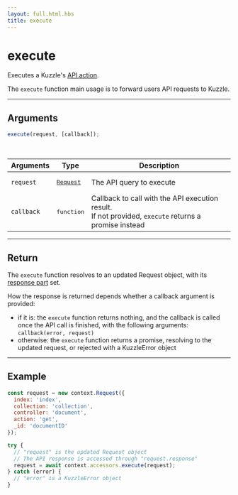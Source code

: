 ```yaml
---
layout: full.html.hbs
title: execute
---
```


# execute

<SinceBadge version="1.0.0" />

Executes a Kuzzle's [API action](/api/1/).

The `execute` function main usage is to forward users API requests to Kuzzle.

---

## Arguments

```js
execute(request, [callback]);
```

<br/>

| Arguments  | Type                                                        | Description                                                                                              |
| ---------- | ----------------------------------------------------------- | -------------------------------------------------------------------------------------------------------- |
| `request`  | <pre><a href=/protocols/1/context/request>Request</a></pre> | The API query to execute                                                                                 |
| `callback` | <pre>function</pre>                                         | Callback to call with the API execution result.<br/>If not provided, `execute` returns a promise instead |

---

## Return

The `execute` function resolves to an updated Request object, with its [response part](/protocols/1/context/request) set.

How the response is returned depends whether a callback argument is provided:

- if it is: the `execute` function returns nothing, and the callback is called once the API call is finished, with the following arguments: `callback(error, request)`
- otherwise: the `execute` function returns a promise, resolving to the updated request, or rejected with a KuzzleError object

---

## Example

```js
const request = new context.Request({
  index: 'index',
  collection: 'collection',
  controller: 'document',
  action: 'get',
  _id: 'documentID'
});

try {
  // "request" is the updated Request object
  // The API response is accessed through "request.response"
  request = await context.accessors.execute(request);
} catch (error) {
  // "error" is a KuzzleError object
}
```

